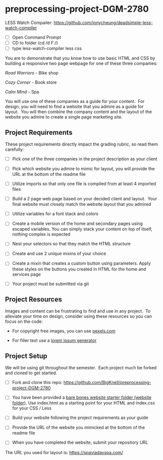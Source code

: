 # preprocessing-project-DGM-2780

LESS Watch Compailer: https://github.com/jonycheung/deadsimple-less-watch-compiler

- [ ] Open Command Prompt
- [ ] CD to folder (cd /d F:/)
- [ ] type less-watch-compiler less css

You are to demonstrate that you know how to use basic HTML and CSS by building a responsive two page webpage for one of these three companies:

*Road Warriors* - Bike shop

*Cozy Corner* - Book store

*Calm Mind* - Spa

You will use one of these companies as a guide for your content.  For design, you will need to find a website that you admire as a guide for layout.  You will then combine the company content and the layout of the website you admire to create a single page marketing site.

## Project Requirements

These project requirements directly impact the grading rubric, so read them carefully:

- [ ] Pick one of the three companies in the project description as your client

- [ ] Pick which website you admire to mimic for layout, you will provide the URL at the bottom of the readme file

- [ ] Utilize imports so that only one file is compiled from at least 4 imported files

- [ ] Build a 2 page web page based on your decided client and layout.  Your final website must closely match the website layout that you admired

- [ ] Utilize variables for a font stack and colors

- [ ] Create a mobile version of the home and secondary pages using escaped variables.  You can simply stack your content on top of itself, nothing complex is expected

- [ ] Nest your selectors so that they match the HTML structure

- [ ] Create and use 2 unique mixins of your choice

- [ ] Create a mixin that creates a custom button using parameters.  Apply these styles on the buttons you created in HTML for the home and services page

- [ ] Your project must be submitted via git

## Project Resources

Images and content can be frustrating to find and use in any project.  To alleviate your time on design, consider using these resources so you can focus on the code:

- For copyright free images, you can use [pexels.com](https://www.pexels.com/)

- For filler text use a [lorem ipsum generator](https://www.lipsum.com/)

## Project Setup

We will be using git throughout the semester.  Each project much be forked and cloned to get started.  

- [ ] Fork and clone this repo: https://github.com/BigKnell/preprocessing-project-DGM-2780

- [ ] You have been provided a [bare bones website starter folder (website folder)](website).  Use index.html as a starting point for your HTML and index.css for your CSS / Less

- [ ] Build your website following the project requirements as your guide

- [ ] Provide the URL of the website you mimicked at the bottom of the readme file

- [ ] When you have completed the website, submit your repository URL

The URL you used for layout is: https://spaviadayspa.com/
